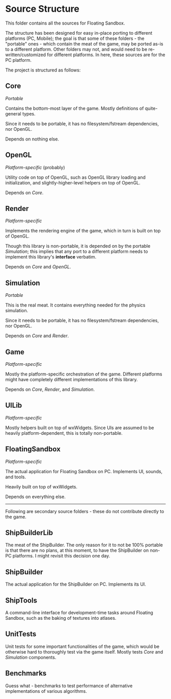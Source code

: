 # Source Structure
This folder contains all the sources for Floating Sandbox. 

The structure has been designed for easy in-place porting to different platforms (PC, Mobile); the goal is that some of these folders - the "portable" ones - which contain the meat of the game, may be ported as-is to a different platform. Other folders may not, and would need to be re-written/customized for different platforms. In here, these sources are for the PC platform.

The project is structured as follows:

## Core
*Portable*

Contains the bottom-most layer of the game. Mostly definitions of quite-general types.

Since it needs to be portable, it has no filesystem/fstream dependencies, nor OpenGL.

Depends on nothing else.

## OpenGL
*Platform-specific* (probably)

Utility code on top of OpenGL, such as OpenGL library loading and initialization, and slightly-higher-level helpers on top of OpenGL.

Depends on _Core_.

## Render
*Platform-specific*

Implements the rendering engine of the game, which in turn is built on top of OpenGL.

Though this library is non-portable, it is depended on by the portable _Simulation_; this implies that any port to a different platform needs to implement this library's **interface** verbatim.

Depends on _Core_ and _OpenGL_.

## Simulation
*Portable*

This is the real meat. It contains everything needed for the physics simulation.

Since it needs to be portable, it has no filesystem/fstream dependencies, nor OpenGL.

Depends on _Core_ and _Render_.

## Game
*Platform-specific*

Mostly the platform-specific orchestration of the game. Different platforms might have completely different implementations of this library.

Depends on _Core_, _Render_, and _Simulation_.

## UILib
*Platform-specific*

Mostly helpers built on top of wxWidgets. Since UIs are assumed to be heavily platform-dependent, this is totally non-portable.

## FloatingSandbox
*Platform-specific*

The actual application for Floating Sandbox on PC. Implements UI, sounds, and tools.

Heavily built on top of wxWidgets.

Depends on everything else.

---

Following are secondary source folders - these do not contribute directly to the game.

## ShipBuilderLib

The meat of the ShipBuilder. The only reason for it to not be 100% portable is that there are no plans, at this moment, to have the ShipBuilder on non-PC platforms. I might revisit this decision one day.


## ShipBuilder

The actual application for the ShipBuilder on PC. Implements its UI.


## ShipTools

A command-line interface for development-time tasks around Floating Sandbox, such as the baking of textures into atlases.

## UnitTests

Unit tests for some important functionalities of the game, which would be otherwise hard to thoroughly test via the game itself. Mostly tests _Core_ and _Simulation_ components.

## Benchmarks

Guess what - benchmarks to test performance of alternative implementations of various algorithms.








